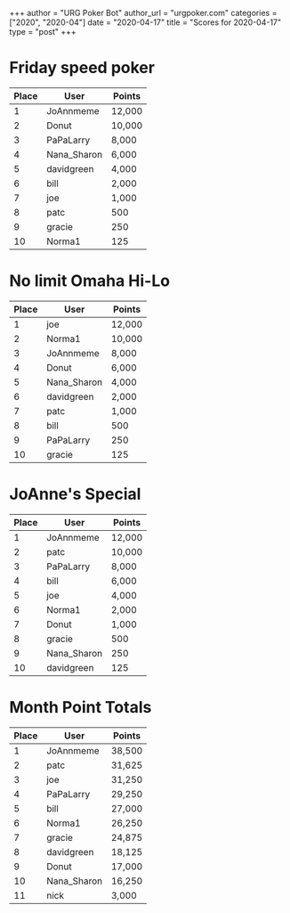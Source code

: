 +++
author = "URG Poker Bot"
author_url = "urgpoker.com"
categories = ["2020", "2020-04"]
date = "2020-04-17"
title = "Scores for 2020-04-17"
type = "post"
+++
# Friday speed poker

| Place | User | Points |
|-------|------|--------|
| 1 | JoAnnmeme | 12,000 |
| 2 | Donut | 10,000 |
| 3 | PaPaLarry | 8,000 |
| 4 | Nana_Sharon | 6,000 |
| 5 | davidgreen | 4,000 |
| 6 | bill | 2,000 |
| 7 | joe | 1,000 |
| 8 | patc | 500 |
| 9 | gracie | 250 |
| 10 | Norma1 | 125 |

# No limit Omaha Hi-Lo

| Place | User | Points |
|-------|------|--------|
| 1 | joe | 12,000 |
| 2 | Norma1 | 10,000 |
| 3 | JoAnnmeme | 8,000 |
| 4 | Donut | 6,000 |
| 5 | Nana_Sharon | 4,000 |
| 6 | davidgreen | 2,000 |
| 7 | patc | 1,000 |
| 8 | bill | 500 |
| 9 | PaPaLarry | 250 |
| 10 | gracie | 125 |

# JoAnne's Special

| Place | User | Points |
|-------|------|--------|
| 1 | JoAnnmeme | 12,000 |
| 2 | patc | 10,000 |
| 3 | PaPaLarry | 8,000 |
| 4 | bill | 6,000 |
| 5 | joe | 4,000 |
| 6 | Norma1 | 2,000 |
| 7 | Donut | 1,000 |
| 8 | gracie | 500 |
| 9 | Nana_Sharon | 250 |
| 10 | davidgreen | 125 |

# Month Point Totals

| Place | User | Points |
|-------|------|--------|
| 1 | JoAnnmeme | 38,500 |
| 2 | patc | 31,625 |
| 3 | joe | 31,250 |
| 4 | PaPaLarry | 29,250 |
| 5 | bill | 27,000 |
| 6 | Norma1 | 26,250 |
| 7 | gracie | 24,875 |
| 8 | davidgreen | 18,125 |
| 9 | Donut | 17,000 |
| 10 | Nana_Sharon | 16,250 |
| 11 | nick | 3,000 |
